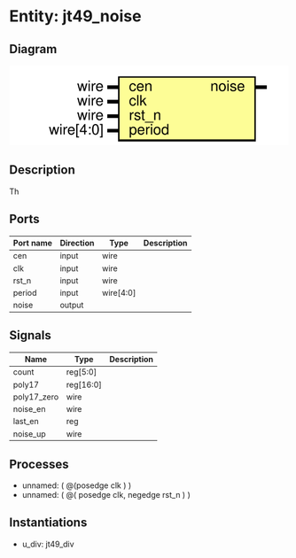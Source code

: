 # Entity: jt49_noise

## Diagram

![Diagram](jt49_noise.svg "Diagram")
## Description

 Th
 
## Ports

| Port name | Direction | Type      | Description |
| --------- | --------- | --------- | ----------- |
| cen       | input     | wire      |             |
| clk       | input     | wire      |             |
| rst_n     | input     | wire      |             |
| period    | input     | wire[4:0] |             |
| noise     | output    |           |             |
## Signals

| Name        | Type      | Description |
| ----------- | --------- | ----------- |
| count       | reg[5:0]  |             |
| poly17      | reg[16:0] |             |
| poly17_zero | wire      |             |
| noise_en    | wire      |             |
| last_en     | reg       |             |
| noise_up    | wire      |             |
## Processes
- unnamed: ( @(posedge clk ) )
- unnamed: ( @( posedge clk, negedge rst_n ) )
## Instantiations

- u_div: jt49_div
